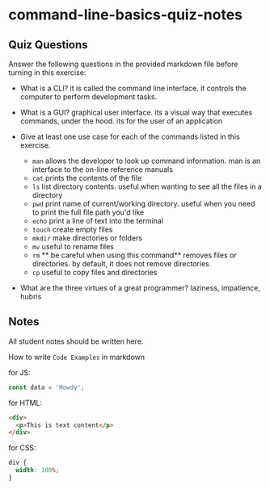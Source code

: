 # command-line-basics-quiz-notes

## Quiz Questions

Answer the following questions in the provided markdown file before turning in this exercise:

- What is a CLI?
  it is called the command line interface. it controls the computer to perform development tasks.
- What is a GUI?
  graphical user interface. its a visual way that executes commands, under the hood. its for the user of an application
- Give at least one use case for each of the commands listed in this exercise.

  - `man`
    allows the developer to look up command information. man is an interface to the on-line reference manuals
  - `cat`
    prints the contents of the file
  - `ls`
    list directory contents. useful when wanting to see all the files in a directory
  - `pwd`
    print name of current/working directory. useful when you need to print the full file path you'd like
  - `echo`
    print a line of text into the terminal
  - `touch`
    create empty files
  - `mkdir`
    make directories or folders
  - `mv`
    useful to rename files
  - `rm`
    ** be careful when using this command**
    removes files or directories. by default, it does not remove directories
  - `cp`
    useful to copy files and directories

- What are the three virtues of a great programmer?
  laziness, impatience, hubris

## Notes

All student notes should be written here.

How to write `Code Examples` in markdown

for JS:

```javascript
const data = 'Howdy';
```

for HTML:

```html
<div>
  <p>This is text content</p>
</div>
```

for CSS:

```css
div {
  width: 100%;
}
```
